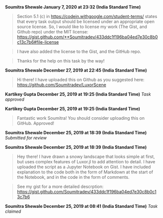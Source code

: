 **Soumitra Shewale January 7, 2020 at 23:32 (India Standard Time)**
> Section 5.1 (c) in https://codein.withgoogle.com/student-terms/ states that every task output should be licensed under an appropriate open source license. So, I would like to license my work (The Gist, and Github repo) under the MIT license:
> https://gist.github.com/**Soumitradev/433ddc1f196ba04ed7e30c8b0c13c7b6#file-license

> I have also added the license to the Gist, and the GitHub repo.

> Thanks for the help on this task by the way!

**Soumitra Shewale December 27, 2019 at 22:45 (India Standard Time)**
> Hi there! I have uploaded this on Github as you suggested here: https://github.com/Soumitradev/LuxorScene

**Kartikey Gupta December 25, 2019 at 19:25 (India Standard Time)**
_Task approved_

**Kartikey Gupta December 25, 2019 at 19:25 (India Standard Time)**
> Fantastic work Soumitra! You should consider uploading this on GitHub. Approved!

**Soumitra Shewale December 25, 2019 at 18:39 (India Standard Time)**
_Submitted for review_

**Soumitra Shewale December 25, 2019 at 18:39 (India Standard Time)**
> Hey there! I have drawn a snowy landscape that looks simple at first, but uses complex features of Luxor.jl to add attention to detail. I have uploaded the script as a Jupyter Notebook on Gist. I have included explanation to the code both in the form of Markdown at the start of the Notebook, and in the code in the form of comments.

> See my gist for a more detailed descrption:
> https://gist.github.com/Soumitradev/433ddc1f196ba04ed7e30c8b0c13c7b6

**Soumitra Shewale December 25, 2019 at 08:41 (India Standard Time)**
_Task claimed_
